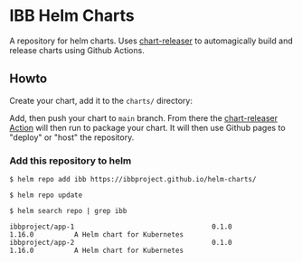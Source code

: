 # IBB Helm Charts

A repository for helm charts.  Uses [chart-releaser](https://github.com/helm/chart-releaser) to automagically build and release charts using Github Actions.

## Howto

Create your chart, add it to the `charts/` directory:

Add, then push your chart to `main` branch. From there the [chart-releaser Action](./.github/workflows/release.yml) will then run to package your chart. It will then use Github pages to "deploy" or "host" the repository.

### Add this repository to helm

```
$ helm repo add ibb https://ibbproject.github.io/helm-charts/

$ helm repo update

$ helm search repo | grep ibb

ibbproject/app-1                                  0.1.0           1.16.0          A Helm chart for Kubernetes
ibbproject/app-2                                  0.1.0           1.16.0          A Helm chart for Kubernetes
```

